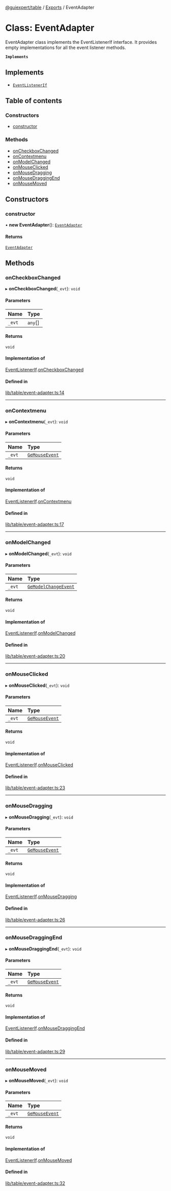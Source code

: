 [@guiexpert/table](../README.md) / [Exports](../modules.md) / EventAdapter

# Class: EventAdapter

EventAdapter class implements the EventListenerIf interface.
It provides empty implementations for all the event listener methods.

**`Implements`**

## Implements

- [`EventListenerIf`](../interfaces/EventListenerIf.md)

## Table of contents

### Constructors

- [constructor](EventAdapter.md#constructor)

### Methods

- [onCheckboxChanged](EventAdapter.md#oncheckboxchanged)
- [onContextmenu](EventAdapter.md#oncontextmenu)
- [onModelChanged](EventAdapter.md#onmodelchanged)
- [onMouseClicked](EventAdapter.md#onmouseclicked)
- [onMouseDragging](EventAdapter.md#onmousedragging)
- [onMouseDraggingEnd](EventAdapter.md#onmousedraggingend)
- [onMouseMoved](EventAdapter.md#onmousemoved)

## Constructors

### constructor

• **new EventAdapter**(): [`EventAdapter`](EventAdapter.md)

#### Returns

[`EventAdapter`](EventAdapter.md)

## Methods

### onCheckboxChanged

▸ **onCheckboxChanged**(`_evt`): `void`

#### Parameters

| Name | Type |
| :------ | :------ |
| `_evt` | `any`[] |

#### Returns

`void`

#### Implementation of

[EventListenerIf](../interfaces/EventListenerIf.md).[onCheckboxChanged](../interfaces/EventListenerIf.md#oncheckboxchanged)

#### Defined in

[lib/table/event-adapter.ts:14](https://github.com/guiexperttable/ge-table/blob/65066c0/libs/table/src/lib/table/event-adapter.ts#L14)

___

### onContextmenu

▸ **onContextmenu**(`_evt`): `void`

#### Parameters

| Name | Type |
| :------ | :------ |
| `_evt` | [`GeMouseEvent`](GeMouseEvent.md) |

#### Returns

`void`

#### Implementation of

[EventListenerIf](../interfaces/EventListenerIf.md).[onContextmenu](../interfaces/EventListenerIf.md#oncontextmenu)

#### Defined in

[lib/table/event-adapter.ts:17](https://github.com/guiexperttable/ge-table/blob/65066c0/libs/table/src/lib/table/event-adapter.ts#L17)

___

### onModelChanged

▸ **onModelChanged**(`_evt`): `void`

#### Parameters

| Name | Type |
| :------ | :------ |
| `_evt` | [`GeModelChangeEvent`](GeModelChangeEvent.md) |

#### Returns

`void`

#### Implementation of

[EventListenerIf](../interfaces/EventListenerIf.md).[onModelChanged](../interfaces/EventListenerIf.md#onmodelchanged)

#### Defined in

[lib/table/event-adapter.ts:20](https://github.com/guiexperttable/ge-table/blob/65066c0/libs/table/src/lib/table/event-adapter.ts#L20)

___

### onMouseClicked

▸ **onMouseClicked**(`_evt`): `void`

#### Parameters

| Name | Type |
| :------ | :------ |
| `_evt` | [`GeMouseEvent`](GeMouseEvent.md) |

#### Returns

`void`

#### Implementation of

[EventListenerIf](../interfaces/EventListenerIf.md).[onMouseClicked](../interfaces/EventListenerIf.md#onmouseclicked)

#### Defined in

[lib/table/event-adapter.ts:23](https://github.com/guiexperttable/ge-table/blob/65066c0/libs/table/src/lib/table/event-adapter.ts#L23)

___

### onMouseDragging

▸ **onMouseDragging**(`_evt`): `void`

#### Parameters

| Name | Type |
| :------ | :------ |
| `_evt` | [`GeMouseEvent`](GeMouseEvent.md) |

#### Returns

`void`

#### Implementation of

[EventListenerIf](../interfaces/EventListenerIf.md).[onMouseDragging](../interfaces/EventListenerIf.md#onmousedragging)

#### Defined in

[lib/table/event-adapter.ts:26](https://github.com/guiexperttable/ge-table/blob/65066c0/libs/table/src/lib/table/event-adapter.ts#L26)

___

### onMouseDraggingEnd

▸ **onMouseDraggingEnd**(`_evt`): `void`

#### Parameters

| Name | Type |
| :------ | :------ |
| `_evt` | [`GeMouseEvent`](GeMouseEvent.md) |

#### Returns

`void`

#### Implementation of

[EventListenerIf](../interfaces/EventListenerIf.md).[onMouseDraggingEnd](../interfaces/EventListenerIf.md#onmousedraggingend)

#### Defined in

[lib/table/event-adapter.ts:29](https://github.com/guiexperttable/ge-table/blob/65066c0/libs/table/src/lib/table/event-adapter.ts#L29)

___

### onMouseMoved

▸ **onMouseMoved**(`_evt`): `void`

#### Parameters

| Name | Type |
| :------ | :------ |
| `_evt` | [`GeMouseEvent`](GeMouseEvent.md) |

#### Returns

`void`

#### Implementation of

[EventListenerIf](../interfaces/EventListenerIf.md).[onMouseMoved](../interfaces/EventListenerIf.md#onmousemoved)

#### Defined in

[lib/table/event-adapter.ts:32](https://github.com/guiexperttable/ge-table/blob/65066c0/libs/table/src/lib/table/event-adapter.ts#L32)
